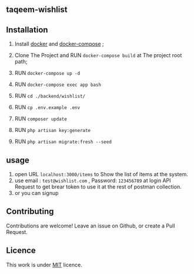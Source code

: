 ## taqeem-wishlist

## Installation

1. Install [docker](https://docs.docker.com/engine/installation/) and [docker-compose](https://docs.docker.com/compose/install/) ;

2. Clone The Project and RUN `docker-compose build` at The project root path;

3. RUN `docker-compose up -d`

4. RUN `docker-compose exec app bash`

5. RUN `cd ./backend/wishlist/`

6. RUN `cp .env.example .env`

7. RUN `composer update`

8. RUN `php artisan key:generate`

9. RUN `php artisan migrate:fresh --seed`

## usage

1. open URL `localhost:3000/items` to Show the list of items at the system.
2. use email : `test@wishlist.com` , Password: `123456789` at login API Request to get brear token to use it at the rest of postman collection.
3. or you can signup

## Contributing

Contributions are welcome!
Leave an issue on Github, or create a Pull Request.

## Licence

This work is under [MIT](LICENCE) licence.
